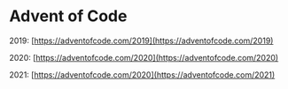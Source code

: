 # Advent of Code

2019: [https://adventofcode.com/2019](https://adventofcode.com/2019)

2020: [https://adventofcode.com/2020](https://adventofcode.com/2020)

2021: [https://adventofcode.com/2020](https://adventofcode.com/2021)